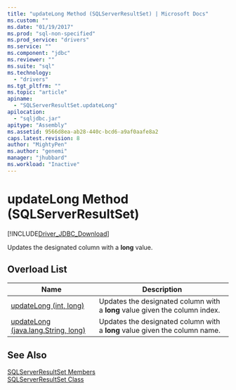 ```yaml
---
title: "updateLong Method (SQLServerResultSet) | Microsoft Docs"
ms.custom: ""
ms.date: "01/19/2017"
ms.prod: "sql-non-specified"
ms.prod_service: "drivers"
ms.service: ""
ms.component: "jdbc"
ms.reviewer: ""
ms.suite: "sql"
ms.technology: 
  - "drivers"
ms.tgt_pltfrm: ""
ms.topic: "article"
apiname: 
  - "SQLServerResultSet.updateLong"
apilocation: 
  - "sqljdbc.jar"
apitype: "Assembly"
ms.assetid: 9566d8ea-ab28-440c-bcd6-a9af0aafe8a2
caps.latest.revision: 8
author: "MightyPen"
ms.author: "genemi"
manager: "jhubbard"
ms.workload: "Inactive"
---
```

# updateLong Method (SQLServerResultSet)
[!INCLUDE[Driver_JDBC_Download](../../../includes/driver_jdbc_download.md)]

  Updates the designated column with a **long** value.  
  
## Overload List  
  
|Name|Description|  
|----------|-----------------|  
|[updateLong (int, long)](../../../connect/jdbc/reference/updatelong-method-int-long.md)|Updates the designated column with a **long** value given the column index.|  
|[updateLong (java.lang.String, long)](../../../connect/jdbc/reference/updatelong-method-java-lang-string-long.md)|Updates the designated column with a **long** value given the column name.|  
  
## See Also  
 [SQLServerResultSet Members](../../../connect/jdbc/reference/sqlserverresultset-members.md)   
 [SQLServerResultSet Class](../../../connect/jdbc/reference/sqlserverresultset-class.md)  
  
  

